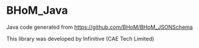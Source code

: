 # BHoM_Java

Java code generated from https://github.com/BHoM/BHoM_JSONSchema

This library was developed by Infinitive (CAE Tech Limited)
